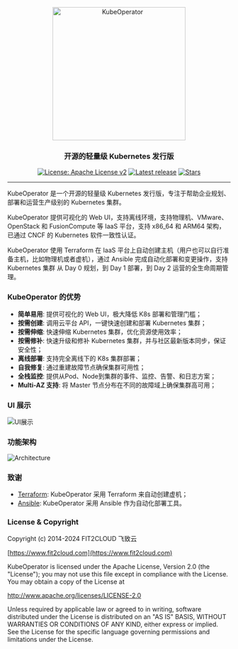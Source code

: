 <p align="center"><a href="https://kubeoperator.io"><img src="https://kubeoperator.oss-cn-beijing.aliyuncs.com/img/logo-red.png" alt="KubeOperator" width="300" /></a></p>
<h3 align="center">开源的轻量级 Kubernetes 发行版</h3>
<p align="center">
  <a href="http://www.apache.org/licenses/LICENSE-2.0"><img src="https://img.shields.io/github/license/kubeoperator/kubeoperator?color=%231890FF&style=flat-square" alt="License: Apache License v2"></a>
  <a href="https://github.com/ClusterOperator/ClusterOperator/releases/latest"><img src="https://img.shields.io/github/v/release/kubeoperator/kubeoperator" alt="Latest release"></a>
  <a href="https://github.com/ClusterOperator/ClusterOperator"><img src="https://img.shields.io/github/stars/kubeoperator/kubeoperator?color=%231890FF&style=flat-square" alt="Stars"></a>
</p>
<hr />

KubeOperator 是一个开源的轻量级 Kubernetes 发行版，专注于帮助企业规划、部署和运营生产级别的 Kubernetes 集群。

KubeOperator 提供可视化的 Web UI，支持离线环境，支持物理机、VMware、OpenStack 和 FusionCompute 等 IaaS 平台，支持 x86_64 和 ARM64 架构，已通过 CNCF 的 Kubernetes 软件一致性认证。

KubeOperator 使用 Terraform 在 IaaS 平台上自动创建主机（用户也可以自行准备主机，比如物理机或者虚机），通过 Ansible 完成自动化部署和变更操作，支持 Kubernetes 集群 从 Day 0 规划，到 Day 1 部署，到 Day 2 运营的全生命周期管理。

### KubeOperator 的优势

-   **简单易用**: 提供可视化的 Web UI，极大降低 K8s 部署和管理门槛；
-   **按需创建**: 调用云平台 API，一键快速创建和部署 Kubernetes 集群；
-   **按需伸缩**: 快速伸缩 Kubernetes 集群，优化资源使用效率；
-   **按需修补**: 快速升级和修补 Kubernetes 集群，并与社区最新版本同步，保证安全性；
-   **离线部署**: 支持完全离线下的 K8s 集群部署；
-   **自我修复**: 通过重建故障节点确保集群可用性；
-   **全栈监控**: 提供从Pod、Node到集群的事件、监控、告警、和日志方案；
-   **Multi-AZ 支持**: 将 Master 节点分布在不同的故障域上确保集群高可用；

### UI 展示

![UI展示](https://kubeoperator.oss-cn-beijing.aliyuncs.com/img/demo.gif)

### 功能架构

![Architecture](https://kubeoperator.io/images/screenshot/ko-framework.svg)

### 致谢

- [Terraform](https://github.com/hashicorp/terraform): KubeOperator 采用 Terraform 来自动创建虚机；
- [Ansible](https://github.com/ansible/ansible): KubeOperator 采用 Ansible 作为自动化部署工具。

### License & Copyright

Copyright (c) 2014-2024 FIT2CLOUD 飞致云

[https://www.fit2cloud.com](https://www.fit2cloud.com)<br>

KubeOperator is licensed under the Apache License, Version 2.0 (the "License"); you may not use this file except in compliance with the License. You may obtain a copy of the License at

http://www.apache.org/licenses/LICENSE-2.0

Unless required by applicable law or agreed to in writing, software distributed under the License is distributed on an "AS IS" BASIS, WITHOUT WARRANTIES OR CONDITIONS OF ANY KIND, either express or implied. See the License for the specific language governing permissions and limitations under the License.
